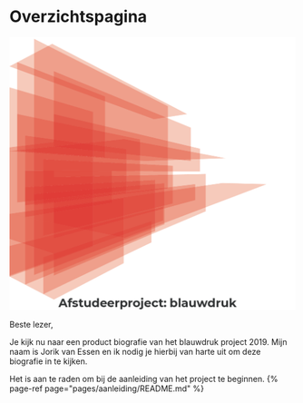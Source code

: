 # Overzichtspagina

![](.gitbook/assets/hoofdbeeld.png)

Beste lezer,

Je kijk nu naar een product biografie van het blauwdruk project 2019.
Mijn naam is Jorik van Essen en ik nodig je hierbij van harte uit om deze biografie in te kijken.



Het is aan te raden om bij de aanleiding van het project te beginnen.
{% page-ref page="pages/aanleiding/README.md" %}